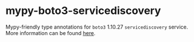 # mypy-boto3-servicediscovery

Mypy-friendly type annotations for `boto3` 1.10.27 `servicediscovery` service.
More information can be found [here](https://github.com/vemel/mypy_boto3).
